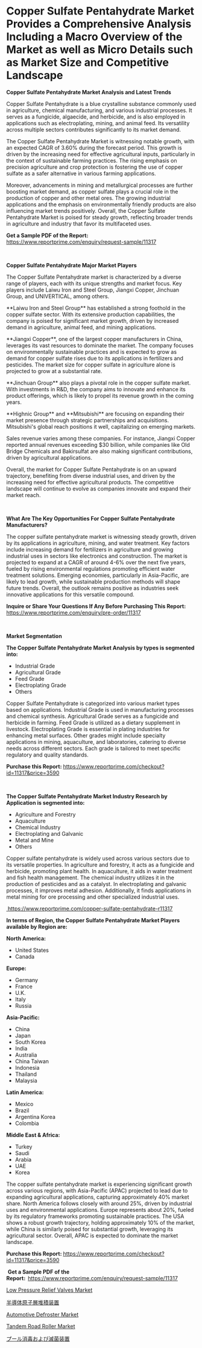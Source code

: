 <p><h1>Copper Sulfate Pentahydrate Market Provides a Comprehensive Analysis Including a Macro Overview of the Market as well as Micro Details such as Market Size and Competitive Landscape</h1></p><p><strong>Copper Sulfate Pentahydrate Market Analysis and Latest Trends</strong></p>
<p><p>Copper Sulfate Pentahydrate is a blue crystalline substance commonly used in agriculture, chemical manufacturing, and various industrial processes. It serves as a fungicide, algaecide, and herbicide, and is also employed in applications such as electroplating, mining, and animal feed. Its versatility across multiple sectors contributes significantly to its market demand.</p><p>The Copper Sulfate Pentahydrate Market is witnessing notable growth, with an expected CAGR of 3.60% during the forecast period. This growth is driven by the increasing need for effective agricultural inputs, particularly in the context of sustainable farming practices. The rising emphasis on precision agriculture and crop protection is fostering the use of copper sulfate as a safer alternative in various farming applications.</p><p>Moreover, advancements in mining and metallurgical processes are further boosting market demand, as copper sulfate plays a crucial role in the production of copper and other metal ores. The growing industrial applications and the emphasis on environmentally friendly products are also influencing market trends positively. Overall, the Copper Sulfate Pentahydrate Market is poised for steady growth, reflecting broader trends in agriculture and industry that favor its multifaceted uses.</p></p>
<p><strong>Get a Sample PDF of the Report:&nbsp;</strong> <a href="https://www.reportprime.com/enquiry/request-sample/11317">https://www.reportprime.com/enquiry/request-sample/11317</a></p>
<p>&nbsp;</p>
<p><strong>Copper Sulfate Pentahydrate Major Market Players</strong></p>
<p><p>The Copper Sulfate Pentahydrate market is characterized by a diverse range of players, each with its unique strengths and market focus. Key players include Laiwu Iron and Steel Group, Jiangxi Copper, Jinchuan Group, and UNIVERTICAL, among others. </p><p>**Laiwu Iron and Steel Group** has established a strong foothold in the copper sulfate sector. With its extensive production capabilities, the company is poised for significant market growth, driven by increased demand in agriculture, animal feed, and mining applications.</p><p>**Jiangxi Copper**, one of the largest copper manufacturers in China, leverages its vast resources to dominate the market. The company focuses on environmentally sustainable practices and is expected to grow as demand for copper sulfate rises due to its applications in fertilizers and pesticides. The market size for copper sulfate in agriculture alone is projected to grow at a substantial rate.</p><p>**Jinchuan Group** also plays a pivotal role in the copper sulfate market. With investments in R&D, the company aims to innovate and enhance its product offerings, which is likely to propel its revenue growth in the coming years.</p><p>**Highnic Group** and **Mitsubishi** are focusing on expanding their market presence through strategic partnerships and acquisitions. Mitsubishi's global reach positions it well, capitalizing on emerging markets.</p><p>Sales revenue varies among these companies. For instance, Jiangxi Copper reported annual revenues exceeding $30 billion, while companies like Old Bridge Chemicals and Bakirsulfat are also making significant contributions, driven by agricultural applications.</p><p>Overall, the market for Copper Sulfate Pentahydrate is on an upward trajectory, benefiting from diverse industrial uses, and driven by the increasing need for effective agricultural products. The competitive landscape will continue to evolve as companies innovate and expand their market reach.</p></p>
<p>&nbsp;</p>
<p><strong>What Are The Key Opportunities For Copper Sulfate Pentahydrate Manufacturers?</strong></p>
<p><p>The copper sulfate pentahydrate market is witnessing steady growth, driven by its applications in agriculture, mining, and water treatment. Key factors include increasing demand for fertilizers in agriculture and growing industrial uses in sectors like electronics and construction. The market is projected to expand at a CAGR of around 4-6% over the next five years, fueled by rising environmental regulations promoting efficient water treatment solutions. Emerging economies, particularly in Asia-Pacific, are likely to lead growth, while sustainable production methods will shape future trends. Overall, the outlook remains positive as industries seek innovative applications for this versatile compound.</p></p>
<p><strong>Inquire or Share Your Questions If Any Before Purchasing This Report:</strong> <a href="https://www.reportprime.com/enquiry/pre-order/11317">https://www.reportprime.com/enquiry/pre-order/11317</a></p>
<p>&nbsp;</p>
<p><strong>Market Segmentation</strong></p>
<p><strong>The Copper Sulfate Pentahydrate Market Analysis by types is segmented into:</strong></p>
<p><ul><li>Industrial Grade</li><li>Agricultural Grade</li><li>Feed Grade</li><li>Electroplating Grade</li><li>Others</li></ul></p>
<p><p>Copper Sulfate Pentahydrate is categorized into various market types based on applications. Industrial Grade is used in manufacturing processes and chemical synthesis. Agricultural Grade serves as a fungicide and herbicide in farming. Feed Grade is utilized as a dietary supplement in livestock. Electroplating Grade is essential in plating industries for enhancing metal surfaces. Other grades might include specialty applications in mining, aquaculture, and laboratories, catering to diverse needs across different sectors. Each grade is tailored to meet specific regulatory and quality standards.</p></p>
<p><strong>Purchase this Report:&nbsp;</strong><a href="https://www.reportprime.com/checkout?id=11317&price=3590">https://www.reportprime.com/checkout?id=11317&price=3590</a></p>
<p>&nbsp;</p>
<p><strong>The Copper Sulfate Pentahydrate Market Industry Research by Application is segmented into:</strong></p>
<p><ul><li>Agriculture and Forestry</li><li>Aquaculture</li><li>Chemical Industry</li><li>Electroplating and Galvanic</li><li>Metal and Mine</li><li>Others</li></ul></p>
<p><p>Copper sulfate pentahydrate is widely used across various sectors due to its versatile properties. In agriculture and forestry, it acts as a fungicide and herbicide, promoting plant health. In aquaculture, it aids in water treatment and fish health management. The chemical industry utilizes it in the production of pesticides and as a catalyst. In electroplating and galvanic processes, it improves metal adhesion. Additionally, it finds applications in metal mining for ore processing and other specialized industrial uses.</p></p>
<p><a href="https://www.reportprime.com/copper-sulfate-pentahydrate-r11317">&nbsp;https://www.reportprime.com/copper-sulfate-pentahydrate-r11317</a></p>
<p><strong>In terms of Region, the Copper Sulfate Pentahydrate Market Players available by Region are:</strong></p>
<p>
    <p> <strong> North America: </strong>
        <ul>
            <li>United States</li>
            <li>Canada</li>
        </ul>
        </p> 
    <p> <strong> Europe: </strong>
        <ul>
            <li>Germany</li>
            <li>France</li>
            <li>U.K.</li>
            <li>Italy</li>
            <li>Russia</li>
        </ul>
        </p> 
    <p> <strong> Asia-Pacific: </strong>
        <ul>
            <li>China</li>
            <li>Japan</li>
            <li>South Korea</li>
            <li>India</li>
            <li>Australia</li>
            <li>China Taiwan</li>
            <li>Indonesia</li>
            <li>Thailand</li>
            <li>Malaysia</li>
        </ul>
        </p> 
    <p> <strong> Latin America: </strong>
        <ul>
            <li>Mexico</li>
            <li>Brazil</li>
            <li>Argentina Korea</li>
            <li>Colombia</li>
        </ul>
        </p> 
    <p> <strong> Middle East & Africa: </strong>
        <ul>
            <li>Turkey</li>
            <li>Saudi</li>
            <li>Arabia</li>
            <li>UAE</li>
            <li>Korea</li>
        </ul>
    </p>
    </p>
<p><p>The copper sulfate pentahydrate market is experiencing significant growth across various regions, with Asia-Pacific (APAC) projected to lead due to expanding agricultural applications, capturing approximately 40% market share. North America follows closely with around 25%, driven by industrial uses and environmental applications. Europe represents about 20%, fueled by its regulatory frameworks promoting sustainable practices. The USA shows a robust growth trajectory, holding approximately 10% of the market, while China is similarly poised for substantial growth, leveraging its agricultural sector. Overall, APAC is expected to dominate the market landscape.</p></p>
<p><strong>Purchase this Report: </strong><a href="https://www.reportprime.com/checkout?id=11317&price=3590">https://www.reportprime.com/checkout?id=11317&price=3590</a></p>
<p>&nbsp;<strong>Get a Sample PDF of the Report:&nbsp;&nbsp;</strong><a href="https://www.reportprime.com/enquiry/request-sample/11317">https://www.reportprime.com/enquiry/request-sample/11317</a></p>
<p><strong></strong></p>
<p><p><a href="https://www.linkedin.com/pulse/low-pressure-relief-valves-market-growth-outlook-from-2024-znxtc?trackingId=75jawvQZRwGtzvgCHfMmQA%3D%3D">Low Pressure Relief Valves Market</a></p><p><a href="https://medium.com/@rot5z9maragh/semiconductor-atomic-layer-deposition-equipment-78566735f69d">半導体原子層堆積装置</a></p><p><a href="https://issuu.com/reportprime-2/docs/automotive-defroster-market-size-20_afc7abab786dd8">Automotive Defroster Market</a></p><p><a href="https://www.linkedin.com/pulse/tandem-road-roller-industry-analysis-report-its-market-size-8et6c?trackingId=M5DLlvOpQOux%2FbckOniWgw%3D%3D">Tandem Road Roller Market</a></p><p><a href="https://medium.com/@rot5z9maragh/pool-disinfection-and-sterilization-equipment-market-%E3%81%AF-%E3%82%B3%E3%82%B9%E3%83%88%E7%AE%A1%E7%90%86%E3%81%A8%E5%8A%B9%E7%8E%87%E5%90%91%E4%B8%8A%E3%82%92%E5%84%AA%E5%85%88%E3%81%97%E3%81%BE%E3%81%99-cbbe4cb170d9">プール消毒および滅菌装置</a></p></p>